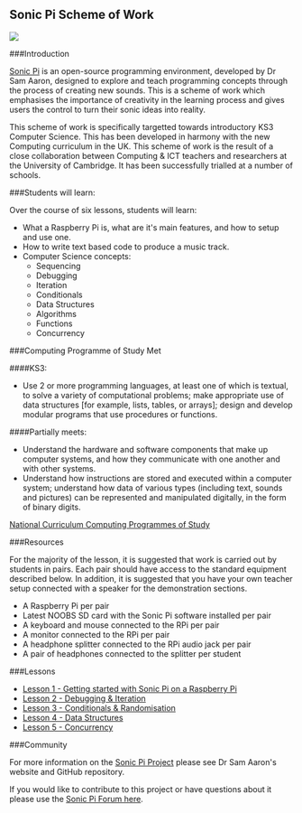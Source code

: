 ## Sonic Pi Scheme of Work

![](\sonic-pi.png)

###Introduction

[Sonic Pi](http://www.cl.cam.ac.uk/projects/raspberrypi/sonicpi/) is an open-source programming environment, developed by Dr Sam Aaron, designed to explore and teach programming concepts through the process of creating new sounds. This is a scheme of work which emphasises the importance of creativity in the learning process and gives users the control to turn their sonic ideas into reality.

This scheme of work is specifically targetted towards introductory KS3 Computer Science. This has been developed in harmony with the new Computing curriculum in the UK. This scheme of work is the result of a close collaboration between Computing & ICT teachers and researchers at the University of Cambridge. It has been successfully trialled at a number of schools.

###Students will learn:

Over the course of six lessons, students will learn:

- What a Raspberry Pi is, what are it's main features, and how to setup and use one.
- How to write text based code to produce a music track.
- Computer Science concepts:
	- Sequencing
	- Debugging
	- Iteration
	- Conditionals
	- Data Structures
	- Algorithms
	- Functions
	- Concurrency
	

###Computing Programme of Study Met

####KS3:

- Use 2 or more programming languages, at least one of which is textual, to solve a variety of computational problems; make appropriate use of data structures [for example, lists, tables, or arrays]; design and develop modular programs that use procedures or functions.

####Partially meets:

- Understand the hardware and software components that make up computer systems, and how they communicate with one another and with other systems.
- Understand how instructions are stored and executed within a computer system; understand how data of various types (including text, sounds and pictures) can be represented and manipulated digitally, in the form of binary digits.

[National Curriculum Computing Programmes of Study](https://www.gov.uk/government/publications/national-curriculum-in-england-computing-programmes-of-study/national-curriculum-in-england-computing-programmes-of-study#key-stage-3)

###Resources

For the majority of the lesson, it is suggested that work is carried out by students in pairs. Each pair should have access to the standard equipment described below. In addition, it is suggested that you have your own teacher setup connected with a speaker for the demonstration sections.

- A Raspberry Pi per pair
- Latest NOOBS SD card with the Sonic Pi software installed per pair 
- A keyboard and mouse connected to the RPi per pair
- A monitor connected to the RPi per pair
- A headphone splitter connected to the RPi audio jack per pair
- A pair of headphones connected to the splitter per student


###Lessons

- [Lesson 1 - Getting started with Sonic Pi on a Raspberry Pi](/Lesson-1/lesson-plan-1.md)
- [Lesson 2 - Debugging & Iteration](/Lesson-2/lesson-plan-2.md)
- [Lesson 3 - Conditionals & Randomisation](/Lesson-3/lesson-plan-3.md)
- [Lesson 4 - Data Structures](/Lesson-4/lesson-plan-4.md)
- [Lesson 5 - Concurrency](/Lesson-5/lesson-plan-5.md)


###Community

For more information on the [Sonic Pi Project](https://github.com/samaaron/sonic-pi/) please see Dr Sam Aaron's website and GitHub repository. 

If you would like to contribute to this project or have questions about it please use the [Sonic Pi Forum here](https://groups.google.com/forum/#!forum/sonic-pi).
